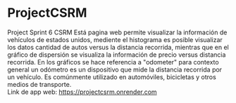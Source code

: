 # ProjectCSRM
Project Sprint 6 CSRM
Está pagina web permite visualizar la información de vehículos de estados unidos, mediente el histograma es posible visualizar los datos cantidad de autos versus la distancia recorrida, mientras que en el gráfico de dispersión se visualiza la información de precio versus distancia recorrida. En los gráficos se hace referencia a "odometer" para contexto general un odómetro es un dispositivo que mide la distancia recorrida por un vehículo. Es comúnmente utilizado en automóviles, bicicletas y otros medios de transporte.  
Link de app web: 
https://projectcsrm.onrender.com